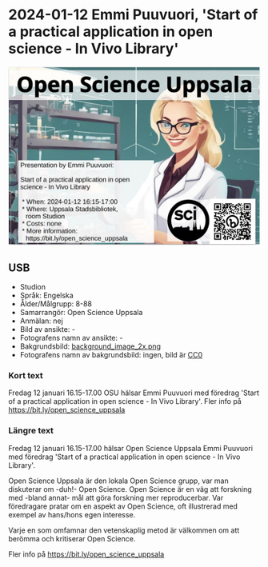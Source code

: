 # 2024-01-12 Emmi Puuvuori, 'Start of a practical application in open science - In Vivo Library'

![](20240112_emmi_puuvuori_screens.jpg)

## USB

 * Studion
 * Språk: Engelska
 * Ålder/Målgrupp: 8-88
 * Samarrangör: Open Science Uppsala
 * Anmälan: nej
 * Bild av ansikte: -
 * Fotografens namn av ansikte: -
 * Bakgrundsbild: [background_image_2x.png](background_image_2x.png)
 * Fotografens namn av bakgrundsbild: ingen, bild är [CC0](https://en.wikipedia.org/wiki/Creative_Commons_license#Zero_/_public_domain)

### Kort text

Fredag 12 januari 16.15-17.00 OSU hälsar Emmi Puuvuori
med föredrag 'Start of a practical application in open science - In Vivo Library'.
Fler info på https://bit.ly/open_science_uppsala

### Längre text

Fredag 12 januari 16.15-17.00 hälsar Open Science Uppsala
Emmi Puuvuori
med föredrag 'Start of a practical application in open science - In Vivo Library'.

Open Science Uppsala är den lokala Open Science grupp, 
var man diskuterar om -duh!- Open Science. 
Open Science är en väg att forskning med -bland annat- 
mål att göra forskning mer reproducerbar.
Var föredragare pratar om en aspekt av Open Science, oft
illustrerad med exempel av hans/hons egen interesse.

Varje en som omfamnar den vetenskaplig metod är välkommen
om att berömma och kritiserar Open Science.

Fler info på https://bit.ly/open_science_uppsala
